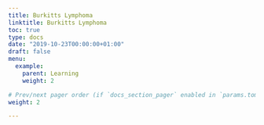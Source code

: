 ```yaml
---
title: Burkitts Lymphoma
linktitle: Burkitts Lymphoma
toc: true
type: docs
date: "2019-10-23T00:00:00+01:00"
draft: false
menu:
  example:
    parent: Learning
    weight: 2

# Prev/next pager order (if `docs_section_pager` enabled in `params.toml`)
weight: 2

---
```


